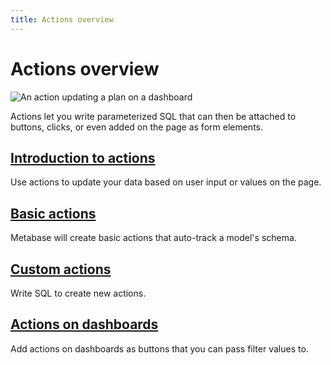 ```yaml
---
title: Actions overview
---
```


# Actions overview

![An action updating a plan on a dashboard](../images/dashboard-action.gif)

Actions let you write parameterized SQL that can then be attached to buttons, clicks, or even added on the page as form elements.

## [Introduction to actions ](./introduction.md)

Use actions to update your data based on user input or values on the page.

## [Basic actions](./basic.md)

Metabase will create basic actions that auto-track a model's schema.

## [Custom actions](./custom.md)

Write SQL to create new actions.

## [Actions on dashboards](../../dashboards/actions.md)

Add actions on dashboards as buttons that you can pass filter values to.
